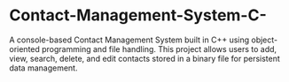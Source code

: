 # Contact-Management-System-C-
A console-based Contact Management System built in C++ using object-oriented programming and file handling. This project allows users to add, view, search, delete, and edit contacts stored in a binary file for persistent data management.
